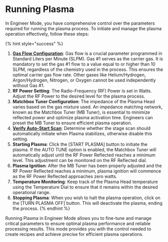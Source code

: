 # Running Plasma

In Engineer Mode, you have comprehensive control over the parameters required for running the plasma process. To initiate and manage the plasma operation effectively, follow these steps:

{% hint style="success" %}
1. [**Gas Flow Configuration**](../../installation/gasses.md): Gas flow is a crucial parameter programmed in Standard Liters per Minute (SLPM). Gas #1 serves as the carrier gas. It is mandatory to set the gas #1 flow to a value equal to or higher than 10 SLPM, regardless of the chemistry used in the process. This ensures the optimal carrier gas flow rate. Other gases like Helium/Hydrogen, Argon/Hydrogen, Nitrogen, or Oxygen cannot be used independently without Gas #1.
2. **RF Power Setting**: The Radio-Frequency (RF) Power is set in Watts. Adjust the RF Power to the desired level for the plasma process.
3. **Matchbox Tuner Configuration**: The impedance of the Plasma Head varies based on the gas mixture used. An impedance matching network, known as the Matchbox Tuner (MB Tuner), is essential to minimize reflected power and optimize plasma activation time. Engineers can preset the MB Tuner to ensure efficient plasma operation.
4. [**Verify Auto-Start Scan**](settings/auto-start-scan.md): Determine whether the stage scan should automatically initiate when Plasma stabilizes, otherwise disable this setting.
5. **Starting Plasma**: Click the \[START PLASMA] button to initiate the plasma. If the AUTO TUNE option is enabled, the Matchbox Tuner will automatically adjust until the RF Power Reflected reaches a minimum level. This adjustment can be monitored on the RF Reflected dial.
6. **Plasma Ignition**: After the MB Tuner has been properly adjusted and the RF Power Reflected reaches a minimum, plasma ignition will commence as the RF Power Reflected approaches zero watts.
7. **Temperature Monitoring**: Keep track of the Plasma Head temperature using the Temperature Dial to ensure that it remains within the desired operational range.
8. **Stopping Plasma**: When you wish to halt the plasma operation, click on the \[TURN PLASMA OFF] button. This will deactivate the plasma, ending the process.
{% endhint %}

Running Plasma in Engineer Mode allows you to fine-tune and manage critical parameters to ensure optimal plasma performance and reliable processing results. This mode provides you with the control needed to create recipes and achieve precise for efficient plasma operations.
